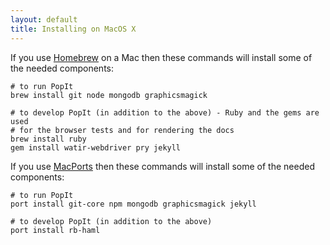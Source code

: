 ```yaml
---
layout: default
title: Installing on MacOS X
---
```


If you use [Homebrew](http://mxcl.github.com/homebrew/) on a Mac then these commands will install some of the needed components:

    # to run PopIt
    brew install git node mongodb graphicsmagick

    # to develop PopIt (in addition to the above) - Ruby and the gems are used 
    # for the browser tests and for rendering the docs
    brew install ruby
    gem install watir-webdriver pry jekyll

If you use [MacPorts](http://www.macports.org/) then these commands will install some of the needed components:

    # to run PopIt
    port install git-core npm mongodb graphicsmagick jekyll

    # to develop PopIt (in addition to the above)
    port install rb-haml
